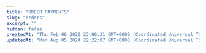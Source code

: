 ```yaml
---
title: "ORDER PAYMENTS"
slug: "orders"
excerpt: ""
hidden: false
createdAt: "Thu Feb 06 2020 23:06:31 GMT+0000 (Coordinated Universal Time)"
updatedAt: "Mon Aug 05 2024 22:22:07 GMT+0000 (Coordinated Universal Time)"
---
```

